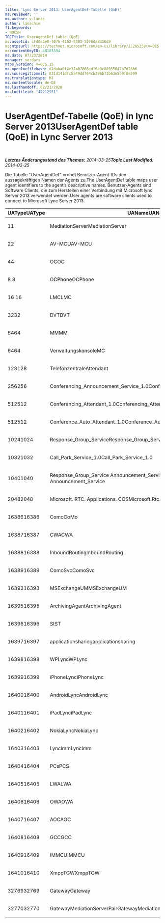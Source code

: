 ```yaml
---
title: 'Lync Server 2013: UserAgentDef-Tabelle (QoE)'
ms.reviewer: ''
ms.author: v-lanac
author: lanachin
f1.keywords:
- NOCSH
TOCTitle: UserAgentDef table (QoE)
ms:assetid: cfd8e3e0-4076-4162-9381-5276da8316d9
ms:mtpsurl: https://technet.microsoft.com/en-us/library/JJ205259(v=OCS.15)
ms:contentKeyID: 48185394
ms.date: 07/23/2014
manager: serdars
mtps_version: v=OCS.15
ms.openlocfilehash: d2daba0f4e37a07065edf6a9c80955047a7d26b6
ms.sourcegitcommit: 831d141dfc5a49dd764cb296b73b63e5a9f8e599
ms.translationtype: MT
ms.contentlocale: de-DE
ms.lasthandoff: 02/21/2020
ms.locfileid: "42212951"
---
```

<div data-xmlns="http://www.w3.org/1999/xhtml">

<div class="topic" data-xmlns="http://www.w3.org/1999/xhtml" data-msxsl="urn:schemas-microsoft-com:xslt" data-cs="https://msdn.microsoft.com/">

<div data-asp="https://msdn2.microsoft.com/asp">

# <a name="useragentdef-table-qoe-in-lync-server-2013"></a><span data-ttu-id="50c7b-102">UserAgentDef-Tabelle (QoE) in lync Server 2013</span><span class="sxs-lookup"><span data-stu-id="50c7b-102">UserAgentDef table (QoE) in Lync Server 2013</span></span>

</div>

<div id="mainSection">

<div id="mainBody">

<span> </span>

<span data-ttu-id="50c7b-103">_**Letztes Änderungsstand des Themas:** 2014-03-25_</span><span class="sxs-lookup"><span data-stu-id="50c7b-103">_**Topic Last Modified:** 2014-03-25_</span></span>

<span data-ttu-id="50c7b-104">Die Tabelle "UserAgentDef" ordnet Benutzer-Agent-IDs den aussagekräftigen Namen der Agents zu.</span><span class="sxs-lookup"><span data-stu-id="50c7b-104">The UserAgentDef table maps user agent identifiers to the agent’s descriptive names.</span></span> <span data-ttu-id="50c7b-105">Benutzer-Agents sind Software Clients, die zum Herstellen einer Verbindung mit Microsoft lync Server 2013 verwendet werden.</span><span class="sxs-lookup"><span data-stu-id="50c7b-105">User agents are software clients used to connect to Microsoft Lync Server 2013.</span></span>


<table>
<colgroup>
<col style="width: 33%" />
<col style="width: 33%" />
<col style="width: 33%" />
</colgroup>
<thead>
<tr class="header">
<th><span data-ttu-id="50c7b-106">UAType</span><span class="sxs-lookup"><span data-stu-id="50c7b-106">UAType</span></span></th>
<th><span data-ttu-id="50c7b-107">UAName</span><span class="sxs-lookup"><span data-stu-id="50c7b-107">UAName</span></span></th>
<th><span data-ttu-id="50c7b-108">UACategory</span><span class="sxs-lookup"><span data-stu-id="50c7b-108">UACategory</span></span></th>
</tr>
</thead>
<tbody>
<tr class="odd">
<td><p><span data-ttu-id="50c7b-109">1</span><span class="sxs-lookup"><span data-stu-id="50c7b-109">1</span></span></p></td>
<td><p><span data-ttu-id="50c7b-110">MediationServer</span><span class="sxs-lookup"><span data-stu-id="50c7b-110">MediationServer</span></span></p></td>
<td><p><span data-ttu-id="50c7b-111">MediationServer</span><span class="sxs-lookup"><span data-stu-id="50c7b-111">MediationServer</span></span></p></td>
</tr>
<tr class="even">
<td><p><span data-ttu-id="50c7b-112">2</span><span class="sxs-lookup"><span data-stu-id="50c7b-112">2</span></span></p></td>
<td><p><span data-ttu-id="50c7b-113">AV-MCU</span><span class="sxs-lookup"><span data-stu-id="50c7b-113">AV-MCU</span></span></p></td>
<td><p><span data-ttu-id="50c7b-114">AV-MCU</span><span class="sxs-lookup"><span data-stu-id="50c7b-114">AV-MCU</span></span></p></td>
</tr>
<tr class="odd">
<td><p><span data-ttu-id="50c7b-115">4</span><span class="sxs-lookup"><span data-stu-id="50c7b-115">4</span></span></p></td>
<td><p><span data-ttu-id="50c7b-116">OC</span><span class="sxs-lookup"><span data-stu-id="50c7b-116">OC</span></span></p></td>
<td><p><span data-ttu-id="50c7b-117">OC</span><span class="sxs-lookup"><span data-stu-id="50c7b-117">OC</span></span></p></td>
</tr>
<tr class="even">
<td><p><span data-ttu-id="50c7b-118">8 </span><span class="sxs-lookup"><span data-stu-id="50c7b-118">8</span></span></p></td>
<td><p><span data-ttu-id="50c7b-119">OCPhone</span><span class="sxs-lookup"><span data-stu-id="50c7b-119">OCPhone</span></span></p></td>
<td><p><span data-ttu-id="50c7b-120">OCPhone</span><span class="sxs-lookup"><span data-stu-id="50c7b-120">OCPhone</span></span></p></td>
</tr>
<tr class="odd">
<td><p><span data-ttu-id="50c7b-121">16 </span><span class="sxs-lookup"><span data-stu-id="50c7b-121">16</span></span></p></td>
<td><p><span data-ttu-id="50c7b-122">LMC</span><span class="sxs-lookup"><span data-stu-id="50c7b-122">LMC</span></span></p></td>
<td><p><span data-ttu-id="50c7b-123">LMC</span><span class="sxs-lookup"><span data-stu-id="50c7b-123">LMC</span></span></p></td>
</tr>
<tr class="even">
<td><p><span data-ttu-id="50c7b-124">32</span><span class="sxs-lookup"><span data-stu-id="50c7b-124">32</span></span></p></td>
<td><p><span data-ttu-id="50c7b-125">DVT</span><span class="sxs-lookup"><span data-stu-id="50c7b-125">DVT</span></span></p></td>
<td><p><span data-ttu-id="50c7b-126">DVT</span><span class="sxs-lookup"><span data-stu-id="50c7b-126">DVT</span></span></p></td>
</tr>
<tr class="odd">
<td><p><span data-ttu-id="50c7b-127">64</span><span class="sxs-lookup"><span data-stu-id="50c7b-127">64</span></span></p></td>
<td><p><span data-ttu-id="50c7b-128">MM</span><span class="sxs-lookup"><span data-stu-id="50c7b-128">MM</span></span></p></td>
<td><p><span data-ttu-id="50c7b-129">MM</span><span class="sxs-lookup"><span data-stu-id="50c7b-129">MM</span></span></p></td>
</tr>
<tr class="even">
<td><p><span data-ttu-id="50c7b-130">64</span><span class="sxs-lookup"><span data-stu-id="50c7b-130">64</span></span></p></td>
<td><p><span data-ttu-id="50c7b-131">Verwaltungskonsole</span><span class="sxs-lookup"><span data-stu-id="50c7b-131">MC</span></span></p></td>
<td><p><span data-ttu-id="50c7b-132">MM</span><span class="sxs-lookup"><span data-stu-id="50c7b-132">MM</span></span></p></td>
</tr>
<tr class="odd">
<td><p><span data-ttu-id="50c7b-133">128</span><span class="sxs-lookup"><span data-stu-id="50c7b-133">128</span></span></p></td>
<td><p><span data-ttu-id="50c7b-134">Telefonzentrale</span><span class="sxs-lookup"><span data-stu-id="50c7b-134">Attendant</span></span></p></td>
<td><p><span data-ttu-id="50c7b-135">Telefonzentrale</span><span class="sxs-lookup"><span data-stu-id="50c7b-135">Attendant</span></span></p></td>
</tr>
<tr class="even">
<td><p><span data-ttu-id="50c7b-136">256</span><span class="sxs-lookup"><span data-stu-id="50c7b-136">256</span></span></p></td>
<td><p><span data-ttu-id="50c7b-137">Conferencing_Announcement_Service_1.0</span><span class="sxs-lookup"><span data-stu-id="50c7b-137">Conferencing_Announcement_Service_1.0</span></span></p></td>
<td><p><span data-ttu-id="50c7b-138">CAS</span><span class="sxs-lookup"><span data-stu-id="50c7b-138">CAS</span></span></p></td>
</tr>
<tr class="odd">
<td><p><span data-ttu-id="50c7b-139">512</span><span class="sxs-lookup"><span data-stu-id="50c7b-139">512</span></span></p></td>
<td><p><span data-ttu-id="50c7b-140">Conferencing_Attendant_1.0</span><span class="sxs-lookup"><span data-stu-id="50c7b-140">Conferencing_Attendant_1.0</span></span></p></td>
<td><p><span data-ttu-id="50c7b-141">CAA</span><span class="sxs-lookup"><span data-stu-id="50c7b-141">CAA</span></span></p></td>
</tr>
<tr class="even">
<td><p><span data-ttu-id="50c7b-142">512</span><span class="sxs-lookup"><span data-stu-id="50c7b-142">512</span></span></p></td>
<td><p><span data-ttu-id="50c7b-143">Conference_Auto_Attendant_1.0</span><span class="sxs-lookup"><span data-stu-id="50c7b-143">Conference_Auto_Attendant_1.0</span></span></p></td>
<td><p><span data-ttu-id="50c7b-144">CAA</span><span class="sxs-lookup"><span data-stu-id="50c7b-144">CAA</span></span></p></td>
</tr>
<tr class="odd">
<td><p><span data-ttu-id="50c7b-145">1024</span><span class="sxs-lookup"><span data-stu-id="50c7b-145">1024</span></span></p></td>
<td><p><span data-ttu-id="50c7b-146">Response_Group_Service</span><span class="sxs-lookup"><span data-stu-id="50c7b-146">Response_Group_Service</span></span></p></td>
<td><p><span data-ttu-id="50c7b-147">RGS</span><span class="sxs-lookup"><span data-stu-id="50c7b-147">RGS</span></span></p></td>
</tr>
<tr class="even">
<td><p><span data-ttu-id="50c7b-148">1032</span><span class="sxs-lookup"><span data-stu-id="50c7b-148">1032</span></span></p></td>
<td><p><span data-ttu-id="50c7b-149">Call_Park_Service_1.0</span><span class="sxs-lookup"><span data-stu-id="50c7b-149">Call_Park_Service_1.0</span></span></p></td>
<td><p><span data-ttu-id="50c7b-150">CPS</span><span class="sxs-lookup"><span data-stu-id="50c7b-150">CPS</span></span></p></td>
</tr>
<tr class="odd">
<td><p><span data-ttu-id="50c7b-151">1040</span><span class="sxs-lookup"><span data-stu-id="50c7b-151">1040</span></span></p></td>
<td><p><span data-ttu-id="50c7b-152">Response_Group_Service Announcement_Service</span><span class="sxs-lookup"><span data-stu-id="50c7b-152">Response_Group_Service Announcement_Service</span></span></p></td>
<td><p><span data-ttu-id="50c7b-153">AS</span><span class="sxs-lookup"><span data-stu-id="50c7b-153">AS</span></span></p></td>
</tr>
<tr class="even">
<td><p><span data-ttu-id="50c7b-154">2048</span><span class="sxs-lookup"><span data-stu-id="50c7b-154">2048</span></span></p></td>
<td><p><span data-ttu-id="50c7b-155">Microsoft. RTC. Applications. CCS</span><span class="sxs-lookup"><span data-stu-id="50c7b-155">Microsoft.Rtc.Applications.Ccs</span></span></p></td>
<td><p><span data-ttu-id="50c7b-156">CCS</span><span class="sxs-lookup"><span data-stu-id="50c7b-156">CCS</span></span></p></td>
</tr>
<tr class="odd">
<td><p><span data-ttu-id="50c7b-157">16386</span><span class="sxs-lookup"><span data-stu-id="50c7b-157">16386</span></span></p></td>
<td><p><span data-ttu-id="50c7b-158">Como</span><span class="sxs-lookup"><span data-stu-id="50c7b-158">CoMo</span></span></p></td>
<td><p><span data-ttu-id="50c7b-159">Como</span><span class="sxs-lookup"><span data-stu-id="50c7b-159">CoMo</span></span></p></td>
</tr>
<tr class="even">
<td><p><span data-ttu-id="50c7b-160">16387</span><span class="sxs-lookup"><span data-stu-id="50c7b-160">16387</span></span></p></td>
<td><p><span data-ttu-id="50c7b-161">CWA</span><span class="sxs-lookup"><span data-stu-id="50c7b-161">CWA</span></span></p></td>
<td><p><span data-ttu-id="50c7b-162">CWA</span><span class="sxs-lookup"><span data-stu-id="50c7b-162">CWA</span></span></p></td>
</tr>
<tr class="odd">
<td><p><span data-ttu-id="50c7b-163">16388</span><span class="sxs-lookup"><span data-stu-id="50c7b-163">16388</span></span></p></td>
<td><p><span data-ttu-id="50c7b-164">InboundRouting</span><span class="sxs-lookup"><span data-stu-id="50c7b-164">InboundRouting</span></span></p></td>
<td><p><span data-ttu-id="50c7b-165">InboundRouting</span><span class="sxs-lookup"><span data-stu-id="50c7b-165">InboundRouting</span></span></p></td>
</tr>
<tr class="even">
<td><p><span data-ttu-id="50c7b-166">16389</span><span class="sxs-lookup"><span data-stu-id="50c7b-166">16389</span></span></p></td>
<td><p><span data-ttu-id="50c7b-167">ComoSvc</span><span class="sxs-lookup"><span data-stu-id="50c7b-167">ComoSvc</span></span></p></td>
<td><p><span data-ttu-id="50c7b-168">ComoSvc</span><span class="sxs-lookup"><span data-stu-id="50c7b-168">ComoSvc</span></span></p></td>
</tr>
<tr class="odd">
<td><p><span data-ttu-id="50c7b-169">16393</span><span class="sxs-lookup"><span data-stu-id="50c7b-169">16393</span></span></p></td>
<td><p><span data-ttu-id="50c7b-170">MSExchangeUM</span><span class="sxs-lookup"><span data-stu-id="50c7b-170">MSExchangeUM</span></span></p></td>
<td><p><span data-ttu-id="50c7b-171">ExUM</span><span class="sxs-lookup"><span data-stu-id="50c7b-171">ExUM</span></span></p></td>
</tr>
<tr class="even">
<td><p><span data-ttu-id="50c7b-172">16395</span><span class="sxs-lookup"><span data-stu-id="50c7b-172">16395</span></span></p></td>
<td><p><span data-ttu-id="50c7b-173">ArchivingAgent</span><span class="sxs-lookup"><span data-stu-id="50c7b-173">ArchivingAgent</span></span></p></td>
<td><p><span data-ttu-id="50c7b-174">ARCHAGENT</span><span class="sxs-lookup"><span data-stu-id="50c7b-174">ARCHAGENT</span></span></p></td>
</tr>
<tr class="odd">
<td><p><span data-ttu-id="50c7b-175">16396</span><span class="sxs-lookup"><span data-stu-id="50c7b-175">16396</span></span></p></td>
<td><p><span data-ttu-id="50c7b-176">St</span><span class="sxs-lookup"><span data-stu-id="50c7b-176">ST</span></span></p></td>
<td><p><span data-ttu-id="50c7b-177">St</span><span class="sxs-lookup"><span data-stu-id="50c7b-177">ST</span></span></p></td>
</tr>
<tr class="even">
<td><p><span data-ttu-id="50c7b-178">16397</span><span class="sxs-lookup"><span data-stu-id="50c7b-178">16397</span></span></p></td>
<td><p><span data-ttu-id="50c7b-179">applicationsharing</span><span class="sxs-lookup"><span data-stu-id="50c7b-179">applicationsharing</span></span></p></td>
<td><p><span data-ttu-id="50c7b-180">ASMCU</span><span class="sxs-lookup"><span data-stu-id="50c7b-180">ASMCU</span></span></p></td>
</tr>
<tr class="odd">
<td><p><span data-ttu-id="50c7b-181">16398</span><span class="sxs-lookup"><span data-stu-id="50c7b-181">16398</span></span></p></td>
<td><p><span data-ttu-id="50c7b-182">WPLync</span><span class="sxs-lookup"><span data-stu-id="50c7b-182">WPLync</span></span></p></td>
<td><p><span data-ttu-id="50c7b-183">WPLync</span><span class="sxs-lookup"><span data-stu-id="50c7b-183">WPLync</span></span></p></td>
</tr>
<tr class="even">
<td><p><span data-ttu-id="50c7b-184">16399</span><span class="sxs-lookup"><span data-stu-id="50c7b-184">16399</span></span></p></td>
<td><p><span data-ttu-id="50c7b-185">iPhoneLync</span><span class="sxs-lookup"><span data-stu-id="50c7b-185">iPhoneLync</span></span></p></td>
<td><p><span data-ttu-id="50c7b-186">iPhoneLync</span><span class="sxs-lookup"><span data-stu-id="50c7b-186">iPhoneLync</span></span></p></td>
</tr>
<tr class="odd">
<td><p><span data-ttu-id="50c7b-187">16400</span><span class="sxs-lookup"><span data-stu-id="50c7b-187">16400</span></span></p></td>
<td><p><span data-ttu-id="50c7b-188">AndroidLync</span><span class="sxs-lookup"><span data-stu-id="50c7b-188">AndroidLync</span></span></p></td>
<td><p><span data-ttu-id="50c7b-189">AndroidLync</span><span class="sxs-lookup"><span data-stu-id="50c7b-189">AndroidLync</span></span></p></td>
</tr>
<tr class="even">
<td><p><span data-ttu-id="50c7b-190">16401</span><span class="sxs-lookup"><span data-stu-id="50c7b-190">16401</span></span></p></td>
<td><p><span data-ttu-id="50c7b-191">iPadLync</span><span class="sxs-lookup"><span data-stu-id="50c7b-191">iPadLync</span></span></p></td>
<td><p><span data-ttu-id="50c7b-192">iPadLync</span><span class="sxs-lookup"><span data-stu-id="50c7b-192">iPadLync</span></span></p></td>
</tr>
<tr class="odd">
<td><p><span data-ttu-id="50c7b-193">16402</span><span class="sxs-lookup"><span data-stu-id="50c7b-193">16402</span></span></p></td>
<td><p><span data-ttu-id="50c7b-194">NokiaLync</span><span class="sxs-lookup"><span data-stu-id="50c7b-194">NokiaLync</span></span></p></td>
<td><p><span data-ttu-id="50c7b-195">NokiaLync</span><span class="sxs-lookup"><span data-stu-id="50c7b-195">NokiaLync</span></span></p></td>
</tr>
<tr class="even">
<td><p><span data-ttu-id="50c7b-196">16403</span><span class="sxs-lookup"><span data-stu-id="50c7b-196">16403</span></span></p></td>
<td><p><span data-ttu-id="50c7b-197">LyncImm</span><span class="sxs-lookup"><span data-stu-id="50c7b-197">LyncImm</span></span></p></td>
<td><p><span data-ttu-id="50c7b-198">LyncImm</span><span class="sxs-lookup"><span data-stu-id="50c7b-198">LyncImm</span></span></p></td>
</tr>
<tr class="odd">
<td><p><span data-ttu-id="50c7b-199">16404</span><span class="sxs-lookup"><span data-stu-id="50c7b-199">16404</span></span></p></td>
<td><p><span data-ttu-id="50c7b-200">PCs</span><span class="sxs-lookup"><span data-stu-id="50c7b-200">PCS</span></span></p></td>
<td><p><span data-ttu-id="50c7b-201">PCs</span><span class="sxs-lookup"><span data-stu-id="50c7b-201">PCS</span></span></p></td>
</tr>
<tr class="even">
<td><p><span data-ttu-id="50c7b-202">16405</span><span class="sxs-lookup"><span data-stu-id="50c7b-202">16405</span></span></p></td>
<td><p><span data-ttu-id="50c7b-203">LWA</span><span class="sxs-lookup"><span data-stu-id="50c7b-203">LWA</span></span></p></td>
<td><p><span data-ttu-id="50c7b-204">LWA</span><span class="sxs-lookup"><span data-stu-id="50c7b-204">LWA</span></span></p></td>
</tr>
<tr class="odd">
<td><p><span data-ttu-id="50c7b-205">16406</span><span class="sxs-lookup"><span data-stu-id="50c7b-205">16406</span></span></p></td>
<td><p><span data-ttu-id="50c7b-206">OWA</span><span class="sxs-lookup"><span data-stu-id="50c7b-206">OWA</span></span></p></td>
<td><p><span data-ttu-id="50c7b-207">OWA</span><span class="sxs-lookup"><span data-stu-id="50c7b-207">OWA</span></span></p></td>
</tr>
<tr class="even">
<td><p><span data-ttu-id="50c7b-208">16407</span><span class="sxs-lookup"><span data-stu-id="50c7b-208">16407</span></span></p></td>
<td><p><span data-ttu-id="50c7b-209">AOC</span><span class="sxs-lookup"><span data-stu-id="50c7b-209">AOC</span></span></p></td>
<td><p><span data-ttu-id="50c7b-210">AOC</span><span class="sxs-lookup"><span data-stu-id="50c7b-210">AOC</span></span></p></td>
</tr>
<tr class="odd">
<td><p><span data-ttu-id="50c7b-211">16408</span><span class="sxs-lookup"><span data-stu-id="50c7b-211">16408</span></span></p></td>
<td><p><span data-ttu-id="50c7b-212">GCC</span><span class="sxs-lookup"><span data-stu-id="50c7b-212">GCC</span></span></p></td>
<td><p><span data-ttu-id="50c7b-213">GCC</span><span class="sxs-lookup"><span data-stu-id="50c7b-213">GCC</span></span></p></td>
</tr>
<tr class="even">
<td><p><span data-ttu-id="50c7b-214">16409</span><span class="sxs-lookup"><span data-stu-id="50c7b-214">16409</span></span></p></td>
<td><p><span data-ttu-id="50c7b-215">IMMCU</span><span class="sxs-lookup"><span data-stu-id="50c7b-215">IMMCU</span></span></p></td>
<td><p><span data-ttu-id="50c7b-216">IMMCU</span><span class="sxs-lookup"><span data-stu-id="50c7b-216">IMMCU</span></span></p></td>
</tr>
<tr class="odd">
<td><p><span data-ttu-id="50c7b-217">16410</span><span class="sxs-lookup"><span data-stu-id="50c7b-217">16410</span></span></p></td>
<td><p><span data-ttu-id="50c7b-218">XmppTGW</span><span class="sxs-lookup"><span data-stu-id="50c7b-218">XmppTGW</span></span></p></td>
<td><p><span data-ttu-id="50c7b-219">XmppGateway</span><span class="sxs-lookup"><span data-stu-id="50c7b-219">XmppGateway</span></span></p></td>
</tr>
<tr class="even">
<td><p><span data-ttu-id="50c7b-220">32769</span><span class="sxs-lookup"><span data-stu-id="50c7b-220">32769</span></span></p></td>
<td><p><span data-ttu-id="50c7b-221">Gateway</span><span class="sxs-lookup"><span data-stu-id="50c7b-221">Gateway</span></span></p></td>
<td><p><span data-ttu-id="50c7b-222">Gateway</span><span class="sxs-lookup"><span data-stu-id="50c7b-222">Gateway</span></span></p></td>
</tr>
<tr class="odd">
<td><p><span data-ttu-id="50c7b-223">32770</span><span class="sxs-lookup"><span data-stu-id="50c7b-223">32770</span></span></p></td>
<td><p><span data-ttu-id="50c7b-224">GatewayMediationServerPair</span><span class="sxs-lookup"><span data-stu-id="50c7b-224">GatewayMediationServerPair</span></span></p></td>
<td><p><span data-ttu-id="50c7b-225">GatewayMediationServerPair</span><span class="sxs-lookup"><span data-stu-id="50c7b-225">GatewayMediationServerPair</span></span></p></td>
</tr>
</tbody>
</table>


</div>

<span> </span>

</div>

</div>

</div>

